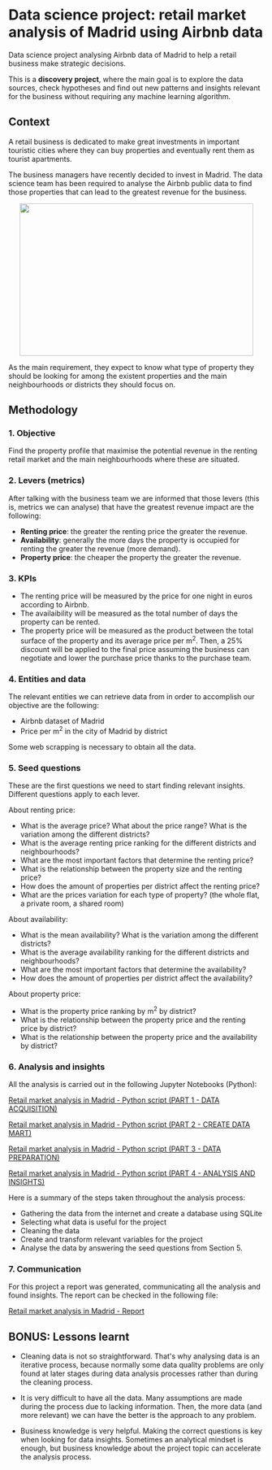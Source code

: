 # Data science project: retail market analysis of Madrid using Airbnb data
Data science project analysing Airbnb data of Madrid to help a retail business make strategic decisions.

This is a **discovery project**, where the main goal is to explore the data sources, check hypotheses and find out new patterns and insights relevant for the business without requiring any machine learning algorithm.

## Context
A retail business is dedicated to make great investments in important touristic cities where they can buy properties and eventually rent them as tourist apartments. 

The business managers have recently decided to invest in Madrid. The data science team has been required to analyse the Airbnb public data to find those properties that can lead to the greatest revenue for the business.

<p align="center">
  <img width="460" height="300" src="https://github.com/luis-cj/data-science-retail-market-madrid/blob/main/images/madrid.gif">
</p>


As the main requirement, they expect to know what type of property they should be looking for among the existent properties and the main neighbourhoods or districts they should focus on.

## Methodology

### 1. Objective
Find the property profile that maximise the potential revenue in the renting retail market and the main neighbourhoods where these are situated.

### 2. Levers (metrics)
After talking with the business team we are informed that those levers (this is, metrics we can analyse) that have the greatest revenue impact are the following:

- **Renting price**: the greater the renting price the greater the revenue.
- **Availability**: generally the more days the property is occupied for renting the greater the revenue (more demand).
- **Property price**: the cheaper the property the greater the revenue.

### 3. KPIs
- The renting price will be measured by the price for one night in euros according to Airbnb.
- The availaibility will be measured as the total number of days the property can be rented.
- The property price will be measured as the product between the total surface of the property and its average price per m<sup>2</sup>. Then, a 25% discount will be applied to the final price assuming the business can negotiate and lower the purchase price thanks to the purchase team.

### 4. Entities and data
The relevant entities we can retrieve data from in order to accomplish our objective are the following:

- Airbnb dataset of Madrid
- Price per m<sup>2</sup> in the city of Madrid by district

Some web scrapping is necessary to obtain all the data. 

### 5. Seed questions
These are the first questions we need to start finding relevant insights. Different questions apply to each lever.

About renting price:

- What is the average price? What about the price range? What is the variation among the different districts?
- What is the average renting price ranking for the different districts and neighbourhoods?
- What are the most important factors that determine the renting price?
- What is the relationship between the property size and the renting price?
- How does the amount of properties per district affect the renting price?
- What are the prices variation for each type of property? (the whole flat, a private room, a shared room)

About availability:

- What is the mean availability? What is the variation among the different districts?
- What is the average availability ranking for the different districts and neighbourhoods?
- What are the most important factors that determine the availability?
- How does the amount of properties per district affect the availability?

About property price:

- What is the property price ranking by m<sup>2</sup> by district?
- What is the relationship between the property price and the renting price by district?
- What is the relationship between the property price and the availability by district?


### 6. Analysis and insights
All the analysis is carried out in the following Jupyter Notebooks (Python):

[Retail market analysis in Madrid - Python script (PART 1 - DATA ACQUISITION)](https://github.com/luis-cj/data-science-retail-market-madrid/blob/main/retail_market_madrid_part_1.ipynb)

[Retail market analysis in Madrid - Python script (PART 2 - CREATE DATA MART)](https://github.com/luis-cj/data-science-retail-market-madrid/blob/main/retail_market_madrid_part_2.ipynb)

[Retail market analysis in Madrid - Python script (PART 3 - DATA PREPARATION)](https://github.com/luis-cj/data-science-retail-market-madrid/blob/main/retail_market_madrid_part_3.ipynb)

[Retail market analysis in Madrid - Python script (PART 4 - ANALYSIS AND INSIGHTS)](https://github.com/luis-cj/data-science-retail-market-madrid/blob/main/retail_market_madrid_part_4.ipynb)

Here is a summary of the steps taken throughout the analysis process:

- Gathering the data from the internet and create a database using SQLite
- Selecting what data is useful for the project
- Cleaning the data
- Create and transform relevant variables for the project
- Analyse the data by answering the seed questions from Section 5.

### 7. Communication
For this project a report was generated, communicating all the analysis and found insights.
The report can be checked in the following file:

[Retail market analysis in Madrid - Report](https://github.com/luis-cj/data-science-retail-market-madrid/blob/main/report.md)

## BONUS: Lessons learnt

- Cleaning data is not so straightforward. That's why analysing data is an iterative process, because normally some data quality problems are only found at later stages during data analysis processes rather than during the cleaning process.

- It is very difficult to have all the data. Many assumptions are made during the process due to lacking information. Then, the more data (and more relevant) we can have the better is the approach to any problem.

- Business knowledge is very helpful. Making the correct questions is key when looking for data insights. Sometimes an analytical mindset is enough, but business knowledge about the project topic can accelerate the analysis process.

